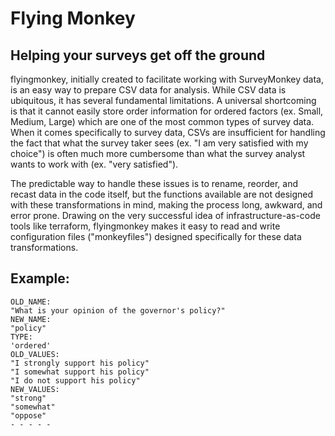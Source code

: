 # Flying Monkey
## Helping your surveys get off the ground

flyingmonkey, initially created to facilitate working with SurveyMonkey data, is an easy way to prepare CSV data for analysis. While CSV data is ubiquitous, it has several
fundamental limitations. A universal shortcoming is that it cannot easily store order information for ordered factors (ex. Small, Medium, Large) which are one of the most common types of 
survey data. When it comes specifically to survey data, CSVs are insufficient for handling the fact that what the survey taker sees (ex. "I am very satisfied with my choice") is often 
much more cumbersome than what the survey analyst wants to work with (ex. "very satisfied").

The predictable way to handle these issues is to rename, reorder, and recast data in the code itself, but the functions available are not designed with these transformations in mind, 
making the process long, awkward, and error prone. Drawing on the very successful idea of infrastructure-as-code tools like terraform, flyingmonkey makes it easy to read and write
configuration files ("monkeyfiles") designed specifically for these data transformations.

## Example:
```
OLD_NAME:
"What is your opinion of the governor's policy?"
NEW_NAME:
"policy"
TYPE:
'ordered'
OLD_VALUES:
"I strongly support his policy"
"I somewhat support his policy"
"I do not support his policy"
NEW_VALUES:
"strong"
"somewhat"
"oppose"
- - - - -
```
